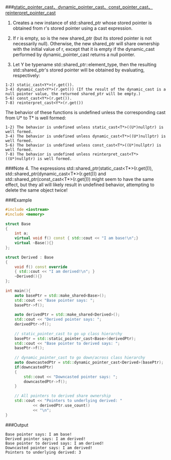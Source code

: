 ###[static_pointer_cast、dynamic_pointer_cast、const_pointer_cast、reinterpret_pointer_cast](https://en.cppreference.com/w/cpp/memory/shared_ptr/pointer_cast)
1. Creates a new instance of std::shared_ptr whose stored pointer is obtained from r's stored pointer using a cast expression.

2. If r is empty, so is the new shared_ptr (but its stored pointer is not necessarily null). Otherwise, the new shared_ptr will share ownership with the initial value of r, except that it is empty if the dynamic_cast performed by dynamic_pointer_cast returns a null pointer.

3. Let Y be typename std::shared_ptr<T>::element_type, then the resulting std::shared_ptr's stored pointer will be obtained by evaluating, respectively:

``` 
1-2) static_cast<Y*>(r.get()).
3-4) dynamic_cast<Y*>(r.get()) (If the result of the dynamic_cast is a null pointer value, the returned shared_ptr will be empty.)
5-6) const_cast<Y*>(r.get()).
7-8) reinterpret_cast<Y*>(r.get())
```
The behavior of these functions is undefined unless the corresponding cast from U* to T* is well formed:

```
1-2) The behavior is undefined unless static_cast<T*>((U*)nullptr) is well formed.
3-4) The behavior is undefined unless dynamic_cast<T*>((U*)nullptr) is well formed.
5-6) The behavior is undefined unless const_cast<T*>((U*)nullptr) is well formed.
7-8) The behavior is undefined unless reinterpret_cast<T*>((U*)nullptr) is well formed.
```

###Note
4. The expressions std::shared_ptr<T>(static_cast<T*>(r.get())), std::shared_ptr<T>(dynamic_cast<T*>(r.get())) and std::shared_ptr<T>(const_cast<T*>(r.get())) might seem to have the same effect, but they all will likely result in undefined behavior, attempting to delete the same object twice!

###Example
```c++
#include <iostream>
#include <memory>
 
struct Base 
{ 
    int a; 
    virtual void f() const { std::cout << "I am base!\n";}
    virtual ~Base(){}
};
 
struct Derived : Base
{
    void f() const override
    { std::cout << "I am derived!\n"; }
    ~Derived(){}
};
 
int main(){
    auto basePtr = std::make_shared<Base>();
    std::cout << "Base pointer says: ";
    basePtr->f();
 
    auto derivedPtr = std::make_shared<Derived>();
    std::cout << "Derived pointer says: ";
    derivedPtr->f();
 
    // static_pointer_cast to go up class hierarchy
    basePtr = std::static_pointer_cast<Base>(derivedPtr);
    std::cout << "Base pointer to derived says: ";
    basePtr->f();
 
    // dynamic_pointer_cast to go down/across class hierarchy
    auto downcastedPtr = std::dynamic_pointer_cast<Derived>(basePtr);
    if(downcastedPtr)
    { 
        std::cout << "Downcasted pointer says: ";
        downcastedPtr->f(); 
    }
 
    // All pointers to derived share ownership
    std::cout << "Pointers to underlying derived: " 
            << derivedPtr.use_count() 
            << "\n"; 
}
```

###Output
```
Base pointer says: I am base!
Derived pointer says: I am derived!
Base pointer to derived says: I am derived!
Downcasted pointer says: I am derived!
Pointers to underlying derived: 3
```